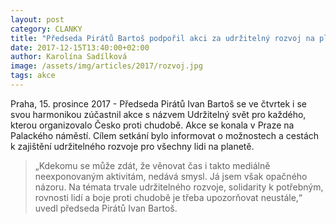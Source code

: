 ```yaml
---
layout: post
category: CLANKY
title: "Předseda Pirátů Bartoš podpořil akci za udržitelný rozvoj na planetě"
date: 2017-12-15T13:40:00+02:00
author: Karolína Sadílková
image: /assets/img/articles/2017/rozvoj.jpg
tags: akce
---
```


Praha, 15. prosince 2017 - Předseda Pirátů Ivan Bartoš se ve čtvrtek i se svou harmonikou zúčastnil akce s názvem Udržitelný svět pro každého, kterou organizovalo Česko proti chudobě. Akce se konala v Praze na Palackého náměstí. Cílem setkání bylo informovat o možnostech a cestách k zajištění udržitelného rozvoje pro všechny lidi na planetě.
 
> „Kdekomu se může zdát, že věnovat čas i takto mediálně neexponovaným aktivitám, nedává smysl. Já jsem však opačného názoru. Na témata trvale udržitelného rozvoje, solidarity k potřebným, rovnosti lidí a boje proti chudobě je třeba upozorňovat neustále,“ uvedl předseda Pirátů Ivan Bartoš.  

